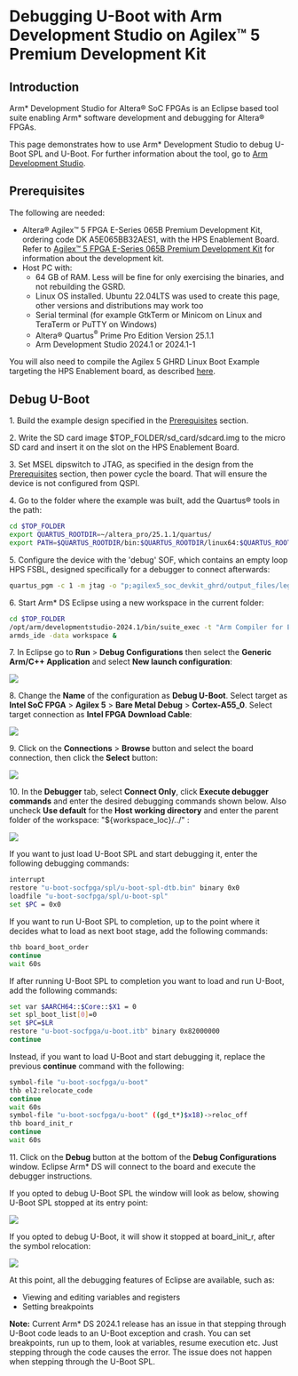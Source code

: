 

# Debugging U-Boot with Arm Development Studio on Agilex™ 5 Premium Development Kit

## Introduction

Arm* Development Studio for Altera® SoC FPGAs is an Eclipse based tool suite enabling Arm* software development and debugging for Altera® FPGAs.

This page demonstrates how to use Arm* Development Studio to debug U-Boot SPL and U-Boot. For further information about the tool, go to [Arm Development Studio](https://developer.arm.com/Tools%20and%20Software/Arm%20Development%20Studio).

## Prerequisites

The following are needed:

- Altera® Agilex™ 5 FPGA E-Series 065B Premium Development Kit, ordering code DK A5E065BB32AES1, with the HPS Enablement Board. Refer to [Agilex™ 5 FPGA E-Series 065B Premium Development Kit](https://www.intel.com/content/www/us/en/products/details/fpga/development-kits/agilex/a5e065b-premium.html) for information about the development kit.
- Host PC with:
  - 64 GB of RAM. Less will be fine for only exercising the binaries, and not rebuilding the GSRD.
  - Linux OS installed. Ubuntu 22.04LTS was used to create this page, other versions and distributions may work too
  - Serial terminal (for example GtkTerm or Minicom on Linux and TeraTerm or PuTTY on Windows)
  - Altera® Quartus<sup>&reg;</sup> Prime Pro Edition Version 25.1.1
  - Arm Development Studio 2024.1 or 2024.1-1

You will also need to compile the Agilex 5 GHRD Linux Boot Example targeting the HPS Enablement board, as described [here](https://altera-fpga.github.io/rel-25.1.1/embedded-designs/agilex-5/e-series/premium/boot-examples/ug-linux-boot-agx5e-premium/#boot-from-sd-card). 

## Debug U-Boot

1\. Build the example design specified in the [Prerequisites](#prerequisites) section.

2\. Write the SD card image $TOP_FOLDER/sd_card/sdcard.img to the micro SD card and insert it on the slot on the HPS Enablement Board.

3\. Set MSEL dipswitch to JTAG, as specified in the design from the [Prerequisites](#prerequisites) section, then power cycle the board. That will ensure the device is not configured from QSPI.

4\. Go to the folder where the example was built, add the Quartus® tools in the path:

```bash
cd $TOP_FOLDER
export QUARTUS_ROOTDIR=~/altera_pro/25.1.1/quartus/
export PATH=$QUARTUS_ROOTDIR/bin:$QUARTUS_ROOTDIR/linux64:$QUARTUS_ROOTDIR/../qsys/bin
```
5\. Configure the device with the 'debug' SOF, which contains an empty loop HPS FSBL, designed specifically for a debugger to connect afterwards:

```bash
quartus_pgm -c 1 -m jtag -o "p;agilex5_soc_devkit_ghrd/output_files/legacy_baseline_hps_debug.sof"
```

6\. Start Arm* DS Eclipse using a new workspace in the current folder:

```bash
cd $TOP_FOLDER
/opt/arm/developmentstudio-2024.1/bin/suite_exec -t "Arm Compiler for Embedded 6" bash
armds_ide -data workspace &
```

7\. In Eclipse go to **Run** > **Debug Configurations** then select the **Generic Arm/C++ Application** and select **New launch configuration**: 

![](images/01-new-lauch-config.png)

8\. Change the **Name** of the configuration as **Debug U-Boot**. Select target as **Intel SoC FPGA** > **Agilex 5** > **Bare Metal Debug** > **Cortex-A55_0**. Select target connection as **Intel FPGA Download Cable**:

![](images/02-connection.png)

9\. Click on the **Connections** > **Browse** button and select the board connection, then click the **Select** button:

![](images/03-debug-cable-selection.png)

10\. In the **Debugger** tab, select **Connect Only**, click **Execute debugger commands** and enter the desired debugging commands shown below. Also uncheck **Use default** for the **Host working directory** and enter the parent folder of the workspace: "${workspace_loc}/../" :

![](images/04-debugger-config.png)

If you want to just load U-Boot SPL and start debugging it, enter the following debugging commands:

```bash
interrupt
restore "u-boot-socfpga/spl/u-boot-spl-dtb.bin" binary 0x0
loadfile "u-boot-socfpga/spl/u-boot-spl"
set $PC = 0x0
```

If you want to run U-Boot SPL to completion, up to the point where it decides what to load as next boot stage, add the following commands:

```bash
thb board_boot_order
continue
wait 60s
```

If after running U-Boot SPL to completion you want to load and run U-Boot, add the following commands:

```bash
set var $AARCH64::$Core::$X1 = 0
set spl_boot_list[0]=0
set $PC=$LR
restore "u-boot-socfpga/u-boot.itb" binary 0x82000000
continue
```

Instead, if you want to load U-Boot and start debugging it, replace the previous **continue** command with the following:

```bash
symbol-file "u-boot-socfpga/u-boot" 
thb el2:relocate_code
continue
wait 60s
symbol-file "u-boot-socfpga/u-boot" ((gd_t*)$x18)->reloc_off
thb board_init_r
continue
wait 60s
```

11\. Click on the **Debug** button at the bottom of the **Debug Configurations** window. Eclipse Arm* DS will connect to the board and execute the debugger instructions.

If you opted to debug U-Boot SPL the window will look as below, showing U-Boot SPL stopped at its entry point:

![](images/05-spl-started.png)

If you opted to debug U-Boot, it will show it stopped at board_init_r, after the symbol relocation:

![](images/06-u-boot-started.png)

At this point, all the debugging features of Eclipse are available, such as:

* Viewing and editing variables and registers
* Setting breakpoints


**Note:** Current Arm* DS 2024.1 release has an issue in that stepping through U-Boot code leads to an U-Boot exception and crash. You can set breakpoints, run up to them, look at variables, resume execution etc. Just stepping through the code causes the error. The issue does not happen when stepping through the U-Boot SPL.